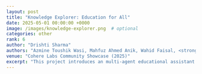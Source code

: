 ```yaml
---
layout: post
title: "Knowledge Explorer: Education for All"
date: 2025-05-01 00:00:00 +0000
image: /images/knowledge-explorer.png  # optional
categories: other
rank: 6
author: "Drishti Sharma"
authors: "Azmine Toushik Wasi, Mahfuz Ahmed Anik, Wahid Faisal, <strong>Drishti Sharma</strong>"
venue: "Cohere Labs Community Showcase (2025)"
excerpt: "This project introduces an multi-agent educational assistant designed to deliver personalized, multilingual, and story-driven learning experiences. Built using LangGraph and Cohere’s multilingual embeddings, the system supports topic decomposition, retrieval-augmented generation (RAG), and narrative-based explanations. It breaks down complex subjects into structured subtopics, retrieves reliable content from academic sources, and explains them through engaging, multilingual storytelling. Currently supporting English, Hindi, and Spanish, the agent demonstrates strong baseline reasoning and holds promise for expanding educational accessibility across diverse linguistic and pedagogical contexts."
---
```

